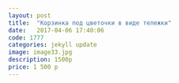```yaml
---
layout: post
title:  "Корзинка под цветочки в виде тележки"
date:   2017-04-06 17:40:06
code: 1777
categories: jekyll update
image: image33.jpg
description: 1500р
price: 1 500 р
---
```


